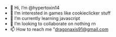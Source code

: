 - 👋 Hi, I’m @hypertoxin14
- 👀 I’m interested in games like cookieclicker stuff
- 🌱 I’m currently learning javascript
- 💞️ I’m looking to collaborate on nothing rn
- 📫 How to reach me "dragonaxis91@gmail.com

<!---
hypertoxin14/hypertoxin14 is a ✨ special ✨ repository because its `README.md` (this file) appears on your GitHub profile.
You can click the Preview link to take a look at your changes.
--->
